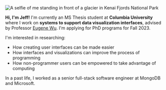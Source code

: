 <img class="headshot" src="/headshot.jpg" alt="A selfie of me standing in front of a glacier in Kenai Fjords National Park" />

**Hi, I'm Jeff!** I'm currently an MS Thesis student at **Columbia University** where I work on
**systems to support data visualization interfaces**, advised by Professor
[Eugene Wu](https://eugenewu.net). I'm applying for PhD programs for Fall 2023.

I'm interested in researching:

- How creating user interfaces can be made easier
- How interfaces and visualizations can improve the process of programming
- How non-programmer users can be empowered to take advantage of computing

In a past life, I worked as a senior full-stack software engineer at MongoDB and Microsoft.
